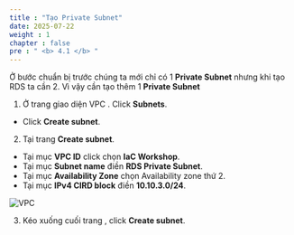 ```yaml
---
title : "Tạo Private Subnet"
date: 2025-07-22 
weight : 1 
chapter : false
pre : " <b> 4.1 </b> "
---
```


Ở bước chuẩn bị trước chúng ta mới chỉ có 1 **Private Subnet** nhưng khi tạo RDS ta cần 2. Vì vậy cần tạo thêm 1 **Private Subnet**
1. Ở trang giao diện VPC
. Click **Subnets**.
  + Click **Create subnet**.

2. Tại trang **Create subnet**.
  + Tại mục **VPC ID** click chọn **IaC Workshop**.
  + Tại mục **Subnet name** điền **RDS Private Subnet**.
  + Tại mục **Availability Zone** chọn Availability zone thứ 2.
  + Tại mục **IPv4 CIRD block** điền **10.10.3.0/24**.

![VPC](/images/imageAWS/41.png)

3. Kéo xuống cuối trang , click **Create subnet**.